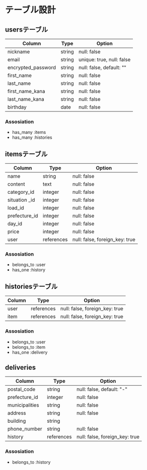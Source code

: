 # テーブル設計

## usersテーブル

| Column             | Type   | Option                    |
| ---------------    | ------ | ------------------------- |
| nickname           | string | null: false               |
| email              | string | unique: true, null: false |
| encrypted_password | string | null: false, default: ""  |
| first_name         | string | null: false               |
| last_name          | string | null: false               |
| first_name_kana    | string | null: false               |
| last_name_kana     | string | null: false               |
| birthday           | date   | null: false               |

### Assosiation
- has_many :items
- has_many :histories

## itemsテーブル

| Column           | Type       | Option                         |
| ---------------- | ---------- | ------------------------------ |
| name             | string     | null: false                    |
| content          | text       | null: false                    |
| category_id      | integer    | null: false                    |
| situation _id    | integer    | null: false                    |
| load_id          | integer    | null: false                    |
| prefecture_id        | integer    | null: false                    |
| day_id           | integer    | null: false                    |
| price            | integer    | null: false                    |
| user             | references | null: false, foreign_key: true |

### Assosiation
- belongs_to :user
- has_one :history

## historiesテーブル

| Column           | Type       | Option                         |
| ---------------- | ---------- | ------------------------------ |
| user             | references | null: false, foreign_key: true |
| item             | references | null: false, foreign_key: true |

### Assosiation
- belongs_to :user
- belongs_to :item
- has_one :delivery

## deliveries
| Column           | Type       | Option                         |
| ---------------- | ---------- | ------------------------------ |
| postal_code      | string     | null: false, default: "-"      |
| prefecture_id    | integer    | null: false                    |
| municipalities   | string     | null: false                    |
| address          | string     | null: false                    |
| building         | string     |                                |
| phone_number     | string     | null: false                    |
| history          | references | null: false, foreign_key: true |

### Assosiation
- belongs_to :history
